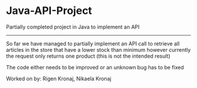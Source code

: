 # Java-API-Project
Partially completed project in Java to implement an API

--------------------------------------------------------

So far we have managed to partially implement an API call to retrieve all articles in the store that have a lower stock than minimum
however currently the request only returns one product (this is not the intended result)

The code either needs to be improved or an unknown bug has to be fixed

Worked on by: Rigen Kronaj, Nikaela Kronaj
